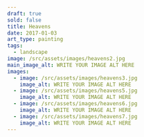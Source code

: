 ```yaml
---
draft: true
sold: false
title: Heavens
date: 2017-01-03
art_type: painting
tags:
  - landscape
image: /src/assets/images/heavens2.jpg
main_image_alt: WRITE YOUR IMAGE ALT HERE
images:
  - image: /src/assets/images/heavens3.jpg
    image_alt: WRITE YOUR IMAGE ALT HERE
  - image: /src/assets/images/heavens5.jpg
    image_alt: WRITE YOUR IMAGE ALT HERE
  - image: /src/assets/images/heavens6.jpg
    image_alt: WRITE YOUR IMAGE ALT HERE
  - image: /src/assets/images/heavens7.jpg
    image_alt: WRITE YOUR IMAGE ALT HERE
---
```

